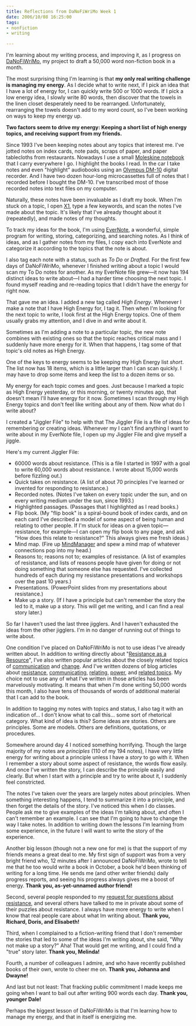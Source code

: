```yaml
--- 
title: Reflections from DaNoFiWriMo Week 1
date: 2006/10/08 16:25:00
tags: 
- nonfiction
- writing

---
```


I'm learning about my writing process, and improving it, as I progress on <a href="/dalewriting/2006/09/danofiwrimo">DaNoFiWriMo</a>, my project to draft a 50,000 word non-fiction book in a month.

The most surprising thing I'm learning is that <strong>my only real writing challenge is managing my energy</strong>.  As I decide what to write next, if I pick an idea that I have a lot of energy for, I can quickly write 500 or 1000 words.  If I pick a low energy idea, I slowly write 80 words, then discover that the towels in the linen closet desperately need to be rearranged.  Unfortunately, rearranging the towels doesn't add to my word count, so I've been working on ways to keep my energy up.

<strong>Two factors seem to drive my energy:  Keeping a short list of high energy topics, and receiving support from my friends.</strong>

Since 1993 I've been keeping notes about any topics that interest me.  I've jotted notes on index cards, note pads, scraps of paper, and paper tablecloths from restaurants.  Nowadays I use a small <a href="http://www.amazon.com/exec/obidos/ASIN/B00069DKVG/dalehemer-20">Moleskine notebook</a> that I carry everywhere I go.  I highlight the books I read.  In the car I take notes and even "highlight" audiobooks using an <a href="http://www.amazon.com/exec/obidos/ASIN/B0000DYTDJ/dalehemer-20">Olympus DM-10</a> digital recorder.  And I have two dozen hour-long microcassettes full of notes that I recorded before I bought the DM-10.  I've transcribed most of those recorded notes into text files on my computer.

Naturally, these notes have been invaluable as I draft my book.  When I'm stuck on a topic, I open <a href="http://www.x1.com/products/xds.html">X1</a>, type a few keywords, and scan the notes I've made about the topic.  It's likely that I've already thought about it (repeatedly), and made notes of my thoughts.

To track my ideas for the book, I'm using <a href="http://www.evernote.com">EverNote</a>, a wonderful, simple program for writing, storing, categorizing, and searching notes.  As I think of ideas, and as I gather notes from my files, I copy each into EverNote and categorize it according to the topics that the note is about.

I also tag each note with a status, such as <em>To Do</em> or <em>Drafted.</em>  For the first few days of DaNoFiWriMo, whenever I finished writing about a topic I would scan my To Do notes for another.  As my EverNote file grew—it now has 194 distinct ideas to write about—I had a harder time choosing the next topic.  I found myself reading and re-reading topics that I didn't have the energy for right now.

That gave me an idea.  I added a new tag called <em>High Energy</em>.  Whenever I make a note that I have High Energy for, I tag it.  Then when I'm looking for the next topic to write, I look first at the High Energy topics.  One of them usually grabs my attention, and I dive in and write about it.

Sometimes as I'm adding a note to a particular topic, the new note combines with existing ones so that the topic reaches critical mass and I suddenly have more energy for it.  When that happens, I tag some of that topic's old notes as High Energy.

One of the keys to energy seems to be keeping my High Energy list <em>short</em>.  The list now has 18 items, which is a little larger than I can scan quickly.  I may have to drop some items and keep the list to a dozen items or so.

My energy for each topic comes and goes.  Just because I marked a topic as High Energy yesterday, or this morning, or twenty minutes ago, that doesn't mean I'll have energy for it now.  Sometimes I scan through my High Energy topics and don't feel like writing about any of them.  Now what do I write about?

I created a "Jiggler File" to help with that  The Jiggler File is a file of ideas for remembering or creating ideas.  Whenever my I can't find anything I want to write about in my EverNote file, I open up my Jiggler File and give myself a jiggle.

Here's my current Jiggler File:
<ul>
	<li>60000 words about resistance.  (This is a file I started in 1997 with a goal to write 60,000 words about resistance.  I wrote about 15,000 words before fizzling out.)</li>
	<li>Quick takes on resistance.  (A list of about 70 principles I've learned or invented for responding to resistance.)</li>
	<li>Recorded notes.  (Notes I've taken on every topic under the sun, and on every writing medium under the sun, since 1993.)</li>
	<li>Highlighted passages.  (Passages that I highlighted as I read books.)</li>
	<li>Flip book.  (My "flip book" is a spiral-bound book of index cards, and on each card I've described a model of some aspect of being human and relating to other people.  If I'm stuck for ideas on a given topic—resistance, for example—I can open my flip book to any page, and ask "How does this relate to resistance?"  This always gives me fresh ideas.)</li>
	<li>Mind map.  (Fire up <a href="http://www.amazon.com/exec/obidos/ASIN/B000FIEHVU/dalehemer-20">MindManager</a> and spew a mind map of whatever connections pop into my head.)</li>
	<li>Reasons to; reasons not to; examples of resistance.  (A list of examples of resistance, and lists of reasons people have given for doing or not doing something that someone else has requested.  I've collected hundreds of each during my resistance presentations and workshops over the past 10 years.)</li>
	<li>Presentations.  (PowerPoint slides from my presentations about resistance.)</li>
	<li>Make up a story.  (If I have a principle but can't remember the story the led to it, make up a story.  This will get me writing, and I can find a real story later.)</li>
</ul>
So far I haven't used the last three jigglers.  And I haven't exhausted the ideas from the other jigglers.  I'm in no danger of running out of things to write about.

One condition I've placed on DaNoFiWriMo is not to use ideas I've already written about.  In addition to writing directly about "<a href="http://www.dhemery.com/articles/resistance_as_a_resource.html">Resistance as a Resource</a>", I've also written popular articles about the closely related topics of <a href="http://www.dhemery.com/articles/untangling_communication.html">communication</a> and <a href="http://www.dhemery.com/articles/managing_yourself_through_change.html">change</a>.  And I've written dozens of blog articles about <a href="http://www.dhemery.com/cwd/categories/resistance">resistance</a>, <a href="http://www.dhemery.com/cwd/categories/communicating">communicating</a>, <a href="http://www.dhemery.com/cwd/categories/relating">relating</a>, <a href="http://www.dhemery.com/cwd/categories/power">power</a>, and <a href="/cwd">related topics</a>.  My choice not to use any of what I've written in those articles has been marvelously motivating.  It means that when I'm done writing 50,000 words this month, I also have tens of thousands of words of additional material that I can add to the book.

In addition to tagging my notes with topics and status, I also tag it with an indication of... I don't know what to call this... some sort of rhetorical category.  What kind of idea is this?  Some ideas are stories.  Others are principles.  Some are models.  Others are definitions, quotations, or procedures.

Somewhere around day 4 I noticed something horrifying.  Though the large majority of my notes are <em>principles</em> (110 of my 194 notes), I have very little energy for writing about a principle unless I have a <em>story</em> to go with it.  When I remember a story about some aspect of resistance, the words flow easily.  And once I've written the story, I can describe the principle easily and clearly.  But when I start with a principle and try to write about it, I suddenly feel constricted.

The notes I've taken over the years are largely notes about principles.  When something interesting happens, I tend to summarize it into a principle, and then forget the details of the story.  I've noticed this when I do classes.  People ask me to give examples of the ideas I'm talking about, and often I can't remember an example.  I can see that I'm going to have to change the way I take notes.  In addition to writing down the lessons I'm learning from some experience, in the future I will want to write the story of the experience.

Another big lesson (though not a new one for me) is that the support of my friends means a great deal to me.  My first sign of support was from a very bright friend who, 12 minutes after I announced DaNoFiWriMo, wrote to tell me that he too would write a book in October, a book he'd been thinking of writing for a long time.  He sends me (and other writer friends) daily progress reports, and seeing his progress always gives me a boost of energy.  <strong>Thank you, as-yet-unnamed author friend!</strong>

Second, several people responded to my <a href="http://www.dhemery.com/cwd/2006/09/questions.html">request for questions about resistance</a>, and several others have talked to me in private about some of their puzzles about resistance.  I always have more energy to write when I know that real people care about what Im writing about.  <strong>Thank you, Richard, Doris, and Elisabeth!</strong>

Third, when I complained to a fiction-writing friend that I don't remember the stories that led to some of the ideas I'm writing about, she said, "Why not make up a story?"  Aha!  That would get me writing, and I could find a "true" story later.  <strong>Thank you, Melinda!</strong>

Fourth, a number of colleagues I admire, and who have recently published books of their own, wrote to cheer me on.  <strong>Thank you, Johanna and Dwayne!</strong>

And last but not least:  That fracking public commitment I made keeps me going when I want to bail out after writing 900 words each day.  <strong>Thank you, younger Dale!</strong>

Perhaps the biggest lesson of DaNoFiWriMo is that I'm learning how to manage my energy, and that in itself is energizing me.
